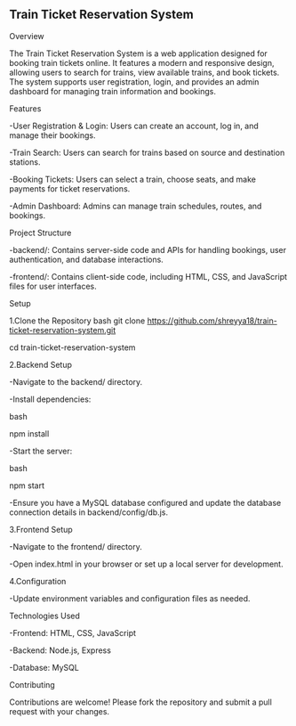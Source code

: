 Train Ticket Reservation System
---------------------------------
 

Overview

The Train Ticket Reservation System is a web application designed for booking train tickets online. It features a modern and responsive design, allowing users to search for trains, view available trains, and book tickets. The system supports user registration, login, and provides an admin dashboard for managing train information and bookings.

Features

-User Registration & Login: Users can create an account, log in, and manage their bookings.

-Train Search: Users can search for trains based on source and destination stations.

-Booking Tickets: Users can select a train, choose seats, and make payments for ticket reservations.

-Admin Dashboard: Admins can manage train schedules, routes, and bookings.


Project Structure

-backend/: Contains server-side code and APIs for handling bookings, user authentication, and database interactions.

-frontend/: Contains client-side code, including HTML, CSS, and JavaScript files for user interfaces.

Setup

1.Clone the Repository
bash
git clone https://github.com/shreyya18/train-ticket-reservation-system.git

cd train-ticket-reservation-system


2.Backend Setup

-Navigate to the backend/ directory.

-Install dependencies:

bash

npm install

-Start the server:

bash

npm start

-Ensure you have a MySQL database configured and update the database connection details in backend/config/db.js.

3.Frontend Setup

-Navigate to the frontend/ directory.

-Open index.html in your browser or set up a local server for development.

4.Configuration

-Update environment variables and configuration files as needed.


Technologies Used

-Frontend: HTML, CSS, JavaScript

-Backend: Node.js, Express

-Database: MySQL


Contributing

Contributions are welcome! Please fork the repository and submit a pull request with your changes.



